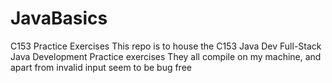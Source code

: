 # JavaBasics
C153 Practice Exercises
This repo is to house the C153 Java Dev Full-Stack Java Development Practice exercises
They all compile on my machine, and apart from invalid input seem to be bug free
